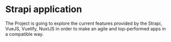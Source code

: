 # Strapi application

The Project is going to explore the current features provided by the Strapi, VueJS, Vuetify, NuxtJS in order to make an agile and top-performed apps in a compatible way.
